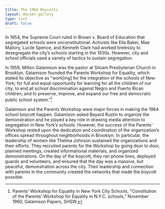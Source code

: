 ```yaml
---
title: The 1964 Boycotts
layout: docset-gallery
type: list
draft: false
---
```


In 1954, the Supreme Court ruled in Brown v. Board of Education that segregated schools were unconstitutional. Activists like Ella Baker, Mae Mallory, Lucile Spence, and Kenneth Clark had worked tirelessly to desegregate the city’s schools starting in the 1930s. However, city and school officials used a variety of tactics to sustain segregation.

In 1959, Milton Galamison was the pastor at Siloam Presbyterian Church in Brooklyn. Galamison founded the Parents Workshop for Equality, which stated its objective as "work[ing] for the integration of the schools of New York; for full and equal opportunity for learning for all the children of our city; to end all school discrimination against Negro and Puerto Rican children; and to preserve, improve, and expand our free and democratic public school system.”[^1]

Galamison and the Parents Workshop were major forces in making the 1964 school boycott happen. Galamison asked Bayard Rustin to organize the demonstration and he played a key role in drawing media attention to segregation in New York’s schools. However, the success of the Parents’ Workshop rested upon the dedication and coordination of the organization’s offices spread throughout neighborhoods in Brooklyn. In particular, the leadership of women like Thelma Johnson sustained the organizations and their efforts. They recruited parents for the Workshop by going door to door, planned meetings, created informational materials, and organized demonstrations. On the day of the boycott, they ran phone lines, deployed guards and volunteers, and ensured that the day was a massive, but peaceful, demonstration across the city. Their leadership and connection with parents in the community created the networks that made the boycott possible.

[^1]: Parents’ Workshop for Equality in New York City Schools, "Constitution of the Parents’ Workshop for Equality in N.Y.C. schools,” November 1960, Galamison Papers, SHSW.
